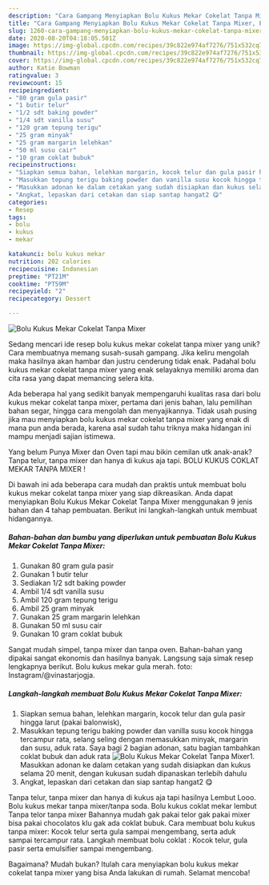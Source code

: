 ```yaml
---
description: "Cara Gampang Menyiapkan Bolu Kukus Mekar Cokelat Tanpa Mixer, Enak"
title: "Cara Gampang Menyiapkan Bolu Kukus Mekar Cokelat Tanpa Mixer, Enak"
slug: 1260-cara-gampang-menyiapkan-bolu-kukus-mekar-cokelat-tanpa-mixer-enak
date: 2020-08-20T04:18:05.501Z
image: https://img-global.cpcdn.com/recipes/39c822e974af7276/751x532cq70/bolu-kukus-mekar-cokelat-tanpa-mixer-foto-resep-utama.jpg
thumbnail: https://img-global.cpcdn.com/recipes/39c822e974af7276/751x532cq70/bolu-kukus-mekar-cokelat-tanpa-mixer-foto-resep-utama.jpg
cover: https://img-global.cpcdn.com/recipes/39c822e974af7276/751x532cq70/bolu-kukus-mekar-cokelat-tanpa-mixer-foto-resep-utama.jpg
author: Katie Bowman
ratingvalue: 3
reviewcount: 15
recipeingredient:
- "80 gram gula pasir"
- "1 butir telur"
- "1/2 sdt baking powder"
- "1/4 sdt vanilla susu"
- "120 gram tepung terigu"
- "25 gram minyak"
- "25 gram margarin lelehkan"
- "50 ml susu cair"
- "10 gram coklat bubuk"
recipeinstructions:
- "Siapkan semua bahan, lelehkan margarin, kocok telur dan gula pasir hingga larut (pakai balonwisk),"
- "Masukkan tepung terigu baking powder dan vanilla susu kocok hingga tercampur rata, selang seling dengan memasukkan minyak, margarin dan susu, aduk rata. Saya bagi 2 bagian adonan, satu bagian tambahkan coklat bubuk dan aduk rata"
- "Masukkan adonan ke dalam cetakan yang sudah disiapkan dan kukus selama 20 menit, dengan kukusan sudah dipanaskan terlebih dahulu"
- "Angkat, lepaskan dari cetakan dan siap santap hangat2 😋"
categories:
- Resep
tags:
- bolu
- kukus
- mekar

katakunci: bolu kukus mekar 
nutrition: 202 calories
recipecuisine: Indonesian
preptime: "PT21M"
cooktime: "PT59M"
recipeyield: "2"
recipecategory: Dessert

---
```



![Bolu Kukus Mekar Cokelat Tanpa Mixer](https://img-global.cpcdn.com/recipes/39c822e974af7276/751x532cq70/bolu-kukus-mekar-cokelat-tanpa-mixer-foto-resep-utama.jpg)

Sedang mencari ide resep bolu kukus mekar cokelat tanpa mixer yang unik? Cara membuatnya memang susah-susah gampang. Jika keliru mengolah maka hasilnya akan hambar dan justru cenderung tidak enak. Padahal bolu kukus mekar cokelat tanpa mixer yang enak selayaknya memiliki aroma dan cita rasa yang dapat memancing selera kita.

Ada beberapa hal yang sedikit banyak mempengaruhi kualitas rasa dari bolu kukus mekar cokelat tanpa mixer, pertama dari jenis bahan, lalu pemilihan bahan segar, hingga cara mengolah dan menyajikannya. Tidak usah pusing jika mau menyiapkan bolu kukus mekar cokelat tanpa mixer yang enak di mana pun anda berada, karena asal sudah tahu triknya maka hidangan ini mampu menjadi sajian istimewa.

Yang belum Punya Mixer dan Oven tapi mau bikin cemilan utk anak-anak? Tanpa telur, tanpa mixer dan hanya di kukus aja tapi. BOLU KUKUS COKLAT MEKAR TANPA MIXER !


Di bawah ini ada beberapa cara mudah dan praktis untuk membuat bolu kukus mekar cokelat tanpa mixer yang siap dikreasikan. Anda dapat menyiapkan Bolu Kukus Mekar Cokelat Tanpa Mixer menggunakan 9 jenis bahan dan 4 tahap pembuatan. Berikut ini langkah-langkah untuk membuat hidangannya.

<!--inarticleads1-->

##### Bahan-bahan dan bumbu yang diperlukan untuk pembuatan Bolu Kukus Mekar Cokelat Tanpa Mixer:

1. Gunakan 80 gram gula pasir
1. Gunakan 1 butir telur
1. Sediakan 1/2 sdt baking powder
1. Ambil 1/4 sdt vanilla susu
1. Ambil 120 gram tepung terigu
1. Ambil 25 gram minyak
1. Gunakan 25 gram margarin lelehkan
1. Gunakan 50 ml susu cair
1. Gunakan 10 gram coklat bubuk


Sangat mudah simpel, tanpa mixer dan tanpa oven. Bahan-bahan yang dipakai sangat ekonomis dan hasilnya banyak. Langsung saja simak resep lengkapnya berikut. Bolu kukus mekar gula merah. foto: Instagram/@vinastarjogja. 

<!--inarticleads2-->

##### Langkah-langkah membuat Bolu Kukus Mekar Cokelat Tanpa Mixer:

1. Siapkan semua bahan, lelehkan margarin, kocok telur dan gula pasir hingga larut (pakai balonwisk),
1. Masukkan tepung terigu baking powder dan vanilla susu kocok hingga tercampur rata, selang seling dengan memasukkan minyak, margarin dan susu, aduk rata. Saya bagi 2 bagian adonan, satu bagian tambahkan coklat bubuk dan aduk rata
<img src="//assets-global.cpcdn.com/assets/icons/button_play-2c75c40dde080a61004c1f40b05d8f140eaff45d7e9e6481dc71c63d2e7c4909.png" alt="Bolu Kukus Mekar Cokelat Tanpa Mixer">1. Masukkan adonan ke dalam cetakan yang sudah disiapkan dan kukus selama 20 menit, dengan kukusan sudah dipanaskan terlebih dahulu
1. Angkat, lepaskan dari cetakan dan siap santap hangat2 😋


Tanpa telur, tanpa mixer dan hanya di kukus aja tapi hasilnya Lembut Looo. Bolu kukus mekar tanpa mixer/tanpa soda. Bolu kukus coklat mekar lembut Tanpa telor tanpa mixer Bahannya mudah gak pakai telor gak pakai mixer bisa pakai chocolatos klu gak ada coklat bubuk. Cara membuat bolu kukus tanpa mixer: Kocok telur serta gula sampai mengembang, serta aduk sampai tercampur rata. Langkah membuat bolu coklat : Kocok telur, gula pasir serta emulsifier sampai mengembang. 

Bagaimana? Mudah bukan? Itulah cara menyiapkan bolu kukus mekar cokelat tanpa mixer yang bisa Anda lakukan di rumah. Selamat mencoba!
